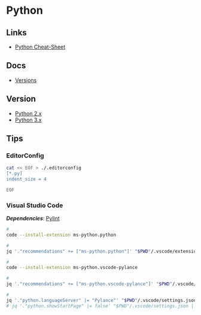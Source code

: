 # Python

<!--
https://linkedin.com/learning/building-tools-with-python/building-tools-with-python
https://linkedin.com/learning/python-essential-training-2018/welcome
https://linkedin.com/learning/data-science-foundations-data-mining-in-python/python-for-data-mining
-->

## Links

- [Python Cheat-Sheet](https://github.com/gto76/python-cheatsheet)

## Docs

- [Versions](https://python.org/doc/versions/)

## Version

- [Python 2.x](/python/python2.md)
- [Python 3.x](/python/python3.md)

## Tips

### EditorConfig

```sh
cat << EOF > ./.editorconfig
[*.py]
indent_size = 4

EOF
```

### Visual Studio Code

**_Dependencies_**: [Pylint](/pylint.md)

```sh
#
code --install-extension ms-python.python

#
jq '."recommendations" += ["ms-python.python"]' "$PWD"/.vscode/extensions.json | sponge "$PWD"/.vscode/extensions.json
```

```sh
#
code --install-extension ms-python.vscode-pylance

#
jq '."recommendations" += ["ms-python.vscode-pylance"]' "$PWD"/.vscode/extensions.json | sponge "$PWD"/.vscode/extensions.json

#
jq '."python.languageServer" |= "Pylance"' "$PWD"/.vscode/settings.json | sponge "$PWD"/.vscode/settings.json
# jq '."python.showStartPage" |= false' "$PWD"/.vscode/settings.json | sponge "$PWD"/.vscode/settings.json
```
